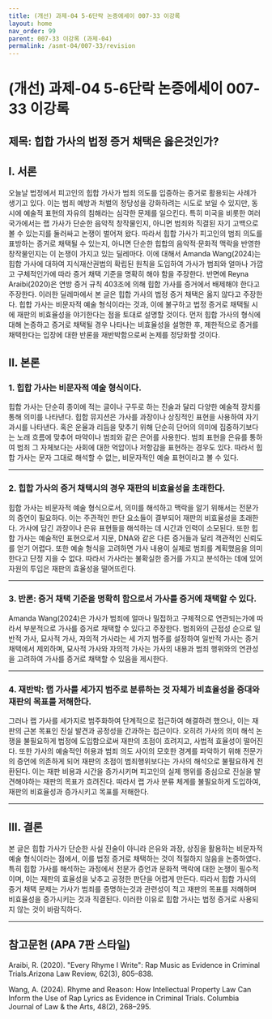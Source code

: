 ```yaml
---
title: (개선) 과제-04 5-6단락 논증에세이 007-33 이강록
layout: home
nav_order: 99
parent: 007-33 이강록 (과제-04)
permalink: /asmt-04/007-33/revision
---
```


# (개선) 과제-04 5-6단락 논증에세이 007-33 이강록 

## 제목: 힙합 가사의 법정 증거 채택은 옳은것인가?

## I. 서론

오늘날 법정에서 피고인의 힙합 가사가 범죄 의도를 입증하는 증거로 활용되는 사례가 생기고 있다. 이는 범죄 예방과 처벌의 정당성을 강화하려는 시도로 보일 수 있지만, 동시에 예술적 표현의 자유의 침해라는 심각한 문제를 일으킨다. 특히 미국을 비롯한 여러 국가에서는 랩 가사가 단순한 음악적 창작물인지, 아니면 범죄와 직결된 자기 고백으로 볼 수 있는지를 둘러싸고 논쟁이 벌어져 왔다. 따라서 힙합 가사가 피고인의 범죄 의도를 표방하는 증거로 채택될 수 있는지, 아니면 단순한 힙합의 음악적·문화적 맥락을 반영한 창작물인지는 이 논쟁이 가지고 있는 딜레마다. 이에 대해서 Amanda Wang(2024)는 힙합 가사에 대하여 지식재산권법의 확립된 원칙을 도입하여 가사가 범죄와 얼마나 가깝고 구체적인가에 따라 증거 채택 기준을 명확히 해야 함을 주장한다. 반면에 Reyna Araibi(2020)은 연방 증거 규칙 403조에 의해 힙합 가사를 증거에서 배제해야 한다고 주장한다. 이러한 딜레마에서 본 글은 힙합 가사의 법정 증거 채택은 옳지 않다고 주장한다. 힙합 가사는 비문자적 예술 형식이라는 것과, 이에 불구하고 법정 증거로 채택될 시에 재판의 비효율성을 야기한다는 점을 토대로 설명할 것이다. 먼저 힙합 가사의 형식에 대해 논증하고 증거로 채택될 경우 나타나는 비효율성을 설명한 후, 제한적으로 증거를 채택한다는 입장에 대한 반론을 재반박함으로써 논제를 정당화할 것이다.

## II. 본론

### 1. 힙합 가사는 비문자적 예술 형식이다.

힙합 가사는 단순히 종이에 적는 글이나 구두로 하는 진술과 달리 다양한 예술적 장치를 통해 의미를 나타낸다.
힙합 뮤지션은 가사를 과장이나 상징적인 표현을 사용하여 자기과시를 나타낸다. 혹은 운율과 리듬을 맞추기 위해 단순히 단어의 의미에 집중하기보다는 노래 흐름에 맞추어 마약이나 범죄와 같은 은어를 사용한다. 범죄 표현을 은유를 통하여 범죄 그 자체보다는 사회에 대한 억압이나 저항감을 표현하는 경우도 있다. 따라서 힙합 가사는 문자 그대로 해석할 수 없는, 비문자적인 예술 표현이라고 볼 수 있다.

---

### 2. 힙합 가사의 증거 채택시의 경우 재판의 비효율성을 초래한다.

힙합 가사는 비문자적 예술 형식으로서, 의미를 해석하고 맥락을 알기 위해서는 전문가의 증언이 필요하다. 이는 주관적인 판단 요소들이 결부되어 재판의 비효율성을 초래한다. 가사에 담긴 과장이나 은유 표현들을 해석하는 데 시간과 인력이 소모된다. 또한 힙합 가사는 예술적인 표현으로서 지문, DNA와 같은 다른 증거들과 달리 객관적인 신뢰도를 얻기 어렵다. 또한 예술 형식을 고려하면 가사 내용이 실제로 범죄를 계획했음을 의미한다고 단정 지을 수 없다. 따라서 가사라는 불확실한 증거를 가지고 분석하는 데에 있어 자원의 투입은 재판의 효율성을 떨어뜨린다.

---

### 3. 반론: 증거 채택 기준을 명확히 함으로서 가사를 증거에 채택할 수 있다.

Amanda Wang(2024)은 가사가 범죄에 얼마나 밀접하고 구체적으로 연관되는가에 따라서 부분적으로 가사를 증거로 채택할 수 있다고 주장한다. 범죄와의 근접성 순으로 일반적 가사, 묘사적 가사, 자의적 가사라는 세 가지 범주를 설정하여 일반적 가사는 증거 채택에서 제외하며, 묘사적 가사와 자의적 가사는 가사의 내용과 범죄 행위와의 연관성을 고려하여 가사를 증거로 채택할 수 있음을 제시한다.

---

### 4. 재반박: 랩 가사를 세가지 범주로 분류하는 것 자체가 비효율성을 증대와 재판의 목표를 저해한다.

그러나 랩 가사를 세가지로 범주화하여 단계적으로 접근하여 해결하려 했으나, 이는 재판의 근본 목표인 진실 발견과 공정성을 간과하는 접근이다. 오히려 가사의 의미 해석 논쟁을 불필요하게 법정에 도입함으로써 재판의 초점이 흐려지고, 사법적 효율성이 떨어진다. 또한 가사의 예술적인 허용과 범죄 의도 사이의 모호한 경계를 파악하기 위해 전문가의 증언에 의존하게 되어 재판의 초점이 범죄행위보다는 가사의 해석으로 불필요하게 전환된다. 이는 재판 비용과 시간을 증가시키며 피고인의 실제 행위를 중심으로 진실을 발견해야하는 재판의 목표가 흐려진다. 따라서 랩 가사 분류 체계를 불필요하게 도입하여, 재판의 비효율성과 증가시키고 목표를 저해한다.

---

## III. 결론 

본 글은 힙합 가사가 단순한 사실 진술이 아니라 은유와 과장, 상징을 활용하는 비문자적 예술 형식이라는 점에서, 이를 법정 증거로 채택하는 것이 적절하지 않음을 논증하였다. 특히 힙합 가사를 해석하는 과정에서 전문가 증언과 문화적 맥락에 대한 논쟁이 필수적이며, 이는 재판의 효율성을 낮추고 공정한 판단을 어렵게 만든다. 따라서 힙합 가사의 증거 채택 문제는 가사가 범죄를 증명하는것과 관련성이 적고 재판의 목표를 저해하며 비효율성을 증가시키는 것과 직결된다. 이러한 이유로 힙합 가사는 법정 증거로 사용되지 않는 것이 바람직하다.

---

## 참고문헌 (APA 7판 스타일)
Araibi, R. (2020). "Every Rhyme I Write": Rap Music as Evidence in Criminal Trials.Arizona Law Review, 62(3), 805–838.

Wang, A. (2024). Rhyme and Reason: How Intellectual Property Law Can Inform the Use of Rap Lyrics as Evidence in Criminal Trials. Columbia Journal of Law & the Arts, 48(2), 268–295.